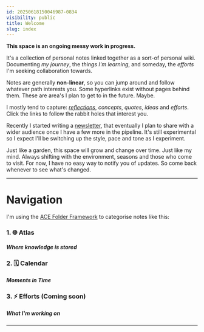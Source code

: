 ```yaml
---
id: 20250618150046987-0834
visibility: public
title: Welcome
slug: index
---
```

**This space is an ongoing messy work in progress.**

It's a collection of personal notes linked together as a sort-of personal wiki. Documenting *my journey*, the *things I'm learning*, and someday, the *efforts* I'm seeking collaboration towards.

Notes are generally **non-linear**, so you can jump around and follow whatever path interests you. Some hyperlinks exist without pages behind them. These are area's I plan to get to in the future. Maybe.

I mostly tend to capture: *[reflections](/1--🌐--Atlas/Maps/Reflections)*, *concepts*, *quotes*, *ideas* and *efforts*. Click the links to follow the rabbit holes that interest you.

Recently I started writing a [newsletter](/1--🌐--Atlas/Maps/Newsletters), that eventually I plan to share with a wider audience once I have a few more in the pipeline. It's still experimental so I expect I'll be switching up the style, pace and tone as I experiment.

Just like a garden, this space will grow and change over time. Just like my mind. Always shifting with the environment, seasons and those who come to visit. For now, I have no easy way to notify you of updates. So come back whenever to see what's changed.


___

# Navigation

I'm using the [ACE Folder Framework](/1--🌐--Atlas/Dots/Concepts/ACE-Folder-Framework) to categorise notes like this:

### 1. 🌐 Atlas
##### *Where knowledge is stored*

### 2. 🗓️ Calendar
##### *Moments in Time*

### 3. ⚡ Efforts (Coming soon)
##### *What I'm working on* 


---